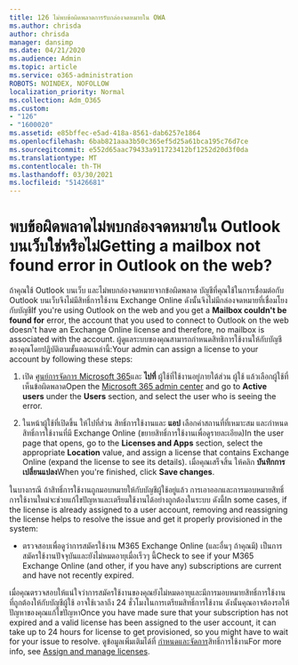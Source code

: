 ```yaml
---
title: 126 ไม่พบข้อผิดพลาดการรับกล่องจดหมายใน OWA
ms.author: chrisda
author: chrisda
manager: dansimp
ms.date: 04/21/2020
ms.audience: Admin
ms.topic: article
ms.service: o365-administration
ROBOTS: NOINDEX, NOFOLLOW
localization_priority: Normal
ms.collection: Adm_O365
ms.custom:
- "126"
- "1600020"
ms.assetid: e85bffec-e5ad-418a-8561-dab6257e1864
ms.openlocfilehash: 6bab821aaa3b50c365ef5d25a61bca195c76d7ce
ms.sourcegitcommit: e552d65aac79433a911723412bf1252d20d3f0da
ms.translationtype: MT
ms.contentlocale: th-TH
ms.lasthandoff: 03/30/2021
ms.locfileid: "51426681"
---
```

# <a name="getting-a-mailbox-not-found-error-in-outlook-on-the-web"></a><span data-ttu-id="1ba4c-102">พบข้อผิดพลาดไม่พบกล่องจดหมายใน Outlook บนเว็บใช่หรือไม่</span><span class="sxs-lookup"><span data-stu-id="1ba4c-102">Getting a mailbox not found error in Outlook on the web?</span></span>

<span data-ttu-id="1ba4c-103">ถ้าคุณใช้ Outlook บนเว็บ และไม่พบกล่องจดหมายจากข้อผิดพลาด บัญชีที่คุณใช้ในการเชื่อมต่อกับ Outlook บนเว็บจึงไม่มีสิทธิ์การใช้งาน Exchange Online ดังนั้นจึงไม่มีกล่องจดหมายที่เชื่อมโยงกับบัญชี</span><span class="sxs-lookup"><span data-stu-id="1ba4c-103">If you're using Outlook on the web and you get a **Mailbox couldn't be found for** error, the account that you used to connect to Outlook on the web doesn't have an Exchange Online license and therefore, no mailbox is associated with the account.</span></span> <span data-ttu-id="1ba4c-104">ผู้ดูแลระบบของคุณสามารถกําหนดสิทธิการใช้งานให้กับบัญชีของคุณโดยปฏิบัติตามขั้นตอนเหล่านี้:</span><span class="sxs-lookup"><span data-stu-id="1ba4c-104">Your admin can assign a license to your account by following these steps:</span></span>

1. <span data-ttu-id="1ba4c-105">เปิด [ศูนย์การจัดการ Microsoft 365](https://portal.office.com/adminportal/home#/homepage)และ **ไปที่** ผู้ใช้ที่ใช้งานอยู่ภายใต้ส่วน ผู้ใช้ แล้วเลือกผู้ใช้ที่เห็นข้อผิดพลาด</span><span class="sxs-lookup"><span data-stu-id="1ba4c-105">Open the [Microsoft 365 admin center](https://portal.office.com/adminportal/home#/homepage) and go to **Active users** under the **Users** section, and select the user who is seeing the error.</span></span>

2. <span data-ttu-id="1ba4c-106">ในหน้าผู้ใช้ที่เปิดขึ้น ให้ไปที่ส่วน สิทธิ์การใช้งานและ **แอป** เลือกค่าสถานที่ที่เหมาะสม และกําหนดสิทธิ์การใช้งานที่มี Exchange Online (ขยายสิทธิ์การใช้งานเพื่อดูรายละเอียด)</span><span class="sxs-lookup"><span data-stu-id="1ba4c-106">In the user page that opens, go to the **Licenses and Apps** section, select the appropriate **Location** value, and assign a license that contains Exchange Online (expand the license to see its details).</span></span> <span data-ttu-id="1ba4c-107">เมื่อคุณเสร็จสิ้น ให้คลิก **บันทึกการเปลี่ยนแปลง**</span><span class="sxs-lookup"><span data-stu-id="1ba4c-107">When you're finished, click **Save changes**.</span></span>

<span data-ttu-id="1ba4c-108">ในบางกรณี ถ้าสิทธิ์การใช้งานถูกมอบหมายให้กับบัญชีผู้ใช้อยู่แล้ว การเอาออกและการมอบหมายสิทธิ์การใช้งานใหม่จะช่วยแก้ไขปัญหาและเตรียมใช้งานได้อย่างถูกต้องในระบบ ดังนี้</span><span class="sxs-lookup"><span data-stu-id="1ba4c-108">In some cases, if the license is already assigned to a user account, removing and reassigning the license helps to resolve the issue and get it properly provisioned in the system:</span></span> 

- <span data-ttu-id="1ba4c-109">ตรวจสอบเพื่อดูว่าการสมัครใช้งาน M365 Exchange Online (และอื่นๆ ถ้าคุณมี) เป็นการสมัครใช้งานปัจจุบันและยังไม่หมดอายุเมื่อเร็วๆ นี้</span><span class="sxs-lookup"><span data-stu-id="1ba4c-109">Check to see if your M365 Exchange Online (and other, if you have any) subscriptions are current and have not recently expired.</span></span>

<span data-ttu-id="1ba4c-110">เมื่อคุณตรวจสอบให้แน่ใจว่าการสมัครใช้งานของคุณยังไม่หมดอายุและมีการมอบหมายสิทธิ์การใช้งานที่ถูกต้องให้กับบัญชีผู้ใช้ อาจใช้เวลาถึง 24 ชั่วโมงในการเตรียมสิทธิ์การใช้งาน ดังนั้นคุณอาจต้องรอให้ปัญหาของคุณแก้ไขปัญหา</span><span class="sxs-lookup"><span data-stu-id="1ba4c-110">Once you have made sure that your subscription has not expired and a valid license has been assigned to the user account, it can take up to 24 hours for license to get provisioned, so you might have to wait for your issue to resolve.</span></span> <span data-ttu-id="1ba4c-111">ดูข้อมูลเพิ่มเติมได้ที่ [กําหนดและจัดการ](https://docs.microsoft.com/deployoffice/overview-licensing-activation-microsoft-365-apps#assign-and-manage-licenses)สิทธิ์การใช้งาน</span><span class="sxs-lookup"><span data-stu-id="1ba4c-111">For more info, see [Assign and manage licenses](https://docs.microsoft.com/deployoffice/overview-licensing-activation-microsoft-365-apps#assign-and-manage-licenses).</span></span>